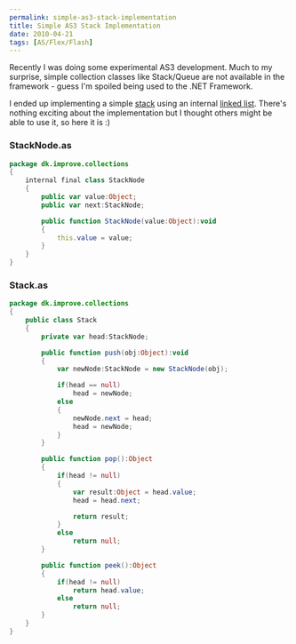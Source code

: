 ```yaml
---
permalink: simple-as3-stack-implementation
title: Simple AS3 Stack Implementation
date: 2010-04-21
tags: [AS/Flex/Flash]
---
```

Recently I was doing some experimental AS3 development. Much to my surprise, simple collection classes like Stack/Queue are not available in the framework - guess I'm spoiled being used to the .NET Framework.

<!-- more -->

I ended up implementing a simple [stack](http://en.wikipedia.org/wiki/Stack_(data_structure)) using an internal [linked list](http://en.wikipedia.org/wiki/Linked_list). There's nothing exciting about the implementation but I thought others might be able to use it, so here it is :)

### StackNode.as

```actionscript
package dk.improve.collections
{
    internal final class StackNode
    {
        public var value:Object;
        public var next:StackNode;

        public function StackNode(value:Object):void
        {
            this.value = value;
        }
    }
}
```

### Stack.as

```actionscript
package dk.improve.collections
{
    public class Stack
    {
        private var head:StackNode;

        public function push(obj:Object):void
        {
            var newNode:StackNode = new StackNode(obj);

            if(head == null)
                head = newNode;
            else
            {
                newNode.next = head;
                head = newNode;
            }
        }

        public function pop():Object
        {
            if(head != null)
            {
                var result:Object = head.value;
                head = head.next;

                return result;
            }
            else
                return null;
        }

        public function peek():Object
        {
            if(head != null)
                return head.value;
            else
                return null;
        }
    }
}
```